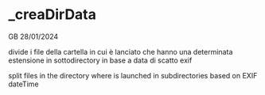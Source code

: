 # _creaDirData
GB 28/01/2024


   
 divide i file della cartella in cui è lanciato che hanno una determinata estensione in sottodirectory
 in base a data di scatto exif
 
 split files in the directory where is launched in subdirectories based on EXIF dateTime
